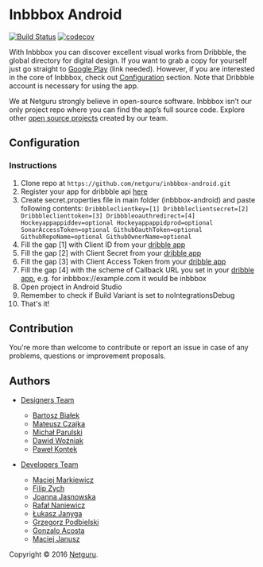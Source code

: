 <!-- 
    Couple of points about editing:
    
    1. Keep it SIMPLE.
    2. Refer to reference docs and other external sources when possible.
    3. Remember that the file must be useful for new / external developers, and stand as a documentation basis on its own.
    4. Try to make it as informative as possible.
    5. Do not put data that can be easily found in code.
    6. Include this file on ALL branches.
-->

<!-- Put your project's name -->
# Inbbbox Android

<!-- METADATA -->
<!-- Add links to JIRA, Google Drive, mailing list and other relevant resources -->
<!-- Add links to CI configs with build status and deployment environment, e.g.: -->

[![Build Status](https://www.bitrise.io/app/cf503ac188f43ade.svg?token=k9n-sH184dmLSBSQRnW_qg&branch=master)](https://www.bitrise.io/app/cf503ac188f43ade) [![codecov](https://codecov.io/gh/netguru/inbbbox-android/branch/master/graph/badge.svg?token=0UKDDNsV4s)](https://codecov.io/gh/netguru/inbbbox-android)

With Inbbbox you can discover excellent visual works from Dribbble, the global directory for digital design. If you want to grab a copy for yourself just go straight to [Google Play](https://www.netguru.co/opensource) (link needed). However, if you are interested in the core of Inbbbox, check out [Configuration](#configuration) section. Note that Dribbble account is necessary for using the app.

We at Netguru strongly believe in open-source software. Inbbbox isn’t our only project repo where you can find the app’s full source code. Explore other [open source projects](https://www.netguru.co/opensource) created by our team.

## Configuration

### Instructions

1. Clone repo at `https://github.com/netguru/inbbbox-android.git`
2. Register your app for dribbble api [here](https://dribbble.com/account/applications/)
2. Create secret.properties file in main folder (inbbbox-android) and paste following contents:
`Dribbbleclientkey=[1]
Dribbbleclientsecret=[2]
Dribbbleclienttoken=[3]
Dribbbleoauthredirect=[4]
Hockeyappappiddev=optional
Hockeyappappidprod=optional
SonarAccessToken=optional
GithubOauthToken=optional
GithubRepoName=optional
GithubOwnerName=optional`
3. Fill the gap [1] with Client ID from your [dribble app](https://dribbble.com/account/applications/)
4. Fill the gap [2] with Client Secret from your [dribble app](https://dribbble.com/account/applications/)
5. Fill the gap [3] with Client Access Token from your [dribble app](https://dribbble.com/account/applications/)
6. Fill the gap [4] with the scheme of Callback URL you set in your [dribble app](https://dribbble.com/account/applications/), e.g. for inbbbox://example.com it would be inbbbox
7. Open project in Android Studio
8. Remember to check if Build Variant is set to noIntegrationsDebug
9. That's it!

## Contribution

You're more than welcome to contribute or report an issue in case of any problems, questions or improvement proposals.

## Authors

* [Designers Team](https://dribbble.com/netguru)

    * [Bartosz Białek](https://dribbble.com/bkbl)
    * [Mateusz Czajka](https://dribbble.com/czajkovsky)
    * [Michał Parulski](https://dribbble.com/Shuma87)
    * [Dawid Woźniak](https://dribbble.com/dawidw)
    * [Paweł Kontek](https://dribbble.com/pawelkontek)

* [Developers Team](https://github.com/netguru/inbbbox-android/graphs/contributors)

    * [Maciej Markiewicz](https://github.com/mmarkiew)
    * [Filip Zych](https://github.com/navarionek)
    * [Joanna Jasnowska](https://github.com/a-jottt)
    * [Rafał Naniewicz](https://github.com/freszu)
    * [Łukasz Janyga](https://github.com/alvarg93)
    * [Grzegorz Podbielski](https://github.com/Dabler)
    * [Gonzalo Acosta](https://github.com/GNZ)
    * [Maciej Janusz](https://github.com/maciekjanusz)

Copyright © 2016 [Netguru](http://netguru.co).

